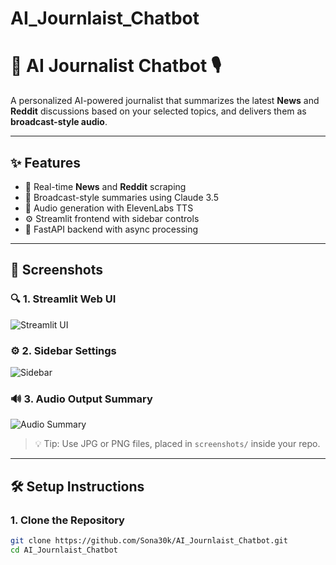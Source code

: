 # AI_Journlaist_Chatbot

# 🧠 AI Journalist Chatbot 🎙️

A personalized AI-powered journalist that summarizes the latest **News** and **Reddit** discussions based on your selected topics, and delivers them as **broadcast-style audio**.

---

## ✨ Features

- 📡 Real-time **News** and **Reddit** scraping
- 🧠 Broadcast-style summaries using Claude 3.5
- 🎤 Audio generation with ElevenLabs TTS
- ⚙️ Streamlit frontend with sidebar controls
- 🚀 FastAPI backend with async processing

---

## 📸 Screenshots

### 🔍 1. Streamlit Web UI
![Streamlit UI](screenshots/screenshot-1.png)

### ⚙️ 2. Sidebar Settings
![Sidebar](screenshots/screenshot-2.png)

### 🔊 3. Audio Output Summary
![Audio Summary](screenshots/screenshot-3.png)

> 💡 Tip: Use JPG or PNG files, placed in `screenshots/` inside your repo.

---

## 🛠️ Setup Instructions

### 1. Clone the Repository

```bash
git clone https://github.com/Sona30k/AI_Journlaist_Chatbot.git
cd AI_Journlaist_Chatbot
